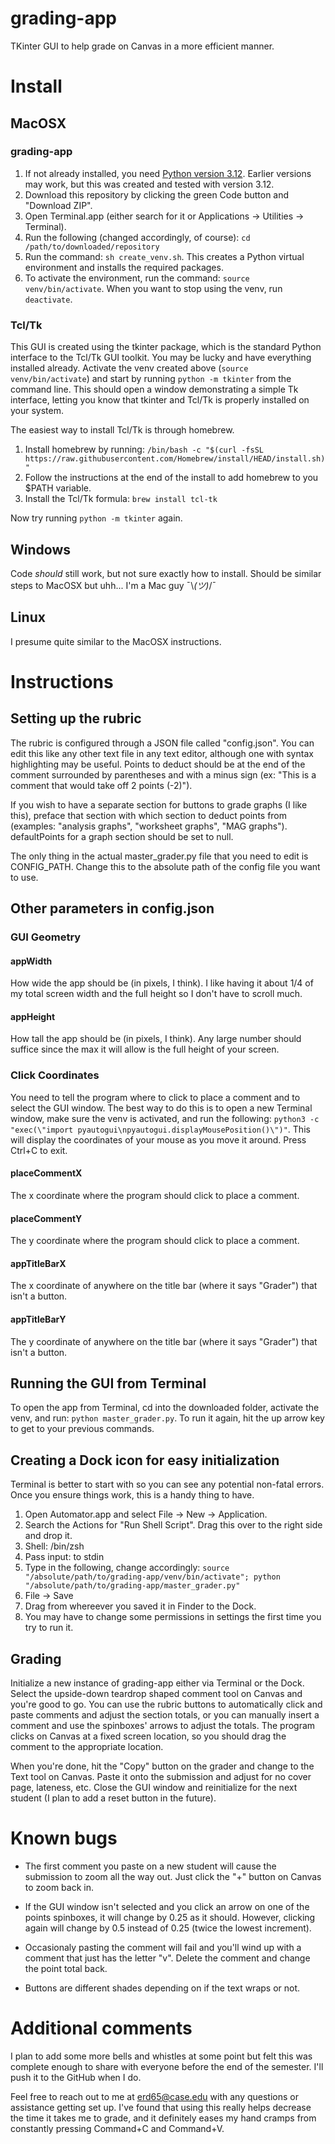 # grading-app
TKinter GUI to help grade on Canvas in a more efficient manner.

# Install
## MacOSX

### grading-app
1. If not already installed, you need [Python version 3.12](https://www.python.org/downloads/release/python-3120/). Earlier versions may work, but this was created and tested with version 3.12.
2. Download this repository by clicking the green Code button and "Download ZIP".
3. Open Terminal.app (either search for it or Applications -> Utilities -> Terminal).
4. Run the following (changed accordingly, of course): `cd /path/to/downloaded/repository`
5. Run the command: `sh create_venv.sh`. This creates a Python virtual environment and installs the required packages.
6. To activate the environment, run the command: `source venv/bin/activate`. When you want to stop using the venv, run `deactivate`.

### Tcl/Tk
This GUI is created using the tkinter package, which is the standard Python interface to the Tcl/Tk GUI toolkit. You may be lucky and have everything installed already. Activate the venv created above (`source venv/bin/activate`) and start by running `python -m tkinter` from the command line. This should open a window demonstrating a simple Tk interface, letting you know that tkinter and Tcl/Tk is properly installed on your system.

The easiest way to install Tcl/Tk is through homebrew.
1. Install homebrew by running: `/bin/bash -c "$(curl -fsSL https://raw.githubusercontent.com/Homebrew/install/HEAD/install.sh)"`
2. Follow the instructions at the end of the install to add homebrew to you $PATH variable. 
3. Install the Tcl/Tk formula: `brew install tcl-tk`

Now try running `python -m tkinter` again.


## Windows
Code *should* still work, but not sure exactly how to install. Should be similar steps to MacOSX but uhh... I'm a Mac guy ¯\\_(ツ)_/¯

## Linux
I presume quite similar to the MacOSX instructions.

# Instructions
## Setting up the rubric
The rubric is configured through a JSON file called "config.json". You can edit this like any other text file in any text editor, although one with syntax highlighting may be useful. Points to deduct should be at the end of the comment surrounded by parentheses and with a minus sign (ex: "This is a comment that would take off 2 points (-2)").

If you wish to have a separate section for buttons to grade graphs (I like this), preface that section with which section to deduct points from (examples: "analysis graphs", "worksheet graphs", "MAG graphs"). defaultPoints for a graph section should be set to null.

The only thing in the actual master_grader.py file that you need to edit is CONFIG_PATH. Change this to the absolute path of the config file you want to use.

## Other parameters in config.json
### GUI Geometry
#### appWidth
How wide the app should be (in pixels, I think). I like having it about 1/4 of my total screen width and the full height so I don't have to scroll much.
#### appHeight
How tall the app should be (in pixels, I think). Any large number should suffice since the max it will allow is the full height of your screen.

### Click Coordinates
You need to tell the program where to click to place a comment and to select the GUI window. The best way to do this is to open a new Terminal window, make sure the venv is activated, and run the following: `python3 -c "exec(\"import pyautogui\npyautogui.displayMousePosition()\")"`. This will display the coordinates of your mouse as you move it around. Press Ctrl+C to exit.

#### placeCommentX
The x coordinate where the program should click to place a comment.
#### placeCommentY
The y coordinate where the program should click to place a comment.

#### appTitleBarX
The x coordinate of anywhere on the title bar (where it says "Grader") that isn't a button.
#### appTitleBarY
The y coordinate of anywhere on the title bar (where it says "Grader") that isn't a button.


## Running the GUI from Terminal
To open the app from Terminal, cd into the downloaded folder, activate the venv, and run: `python master_grader.py`. To run it again, hit the up arrow key to get to your previous commands.

## Creating a Dock icon for easy initialization
Terminal is better to start with so you can see any potential non-fatal errors. Once you ensure things work, this is a handy thing to have.
1. Open Automator.app and select File -> New -> Application.
2. Search the Actions for "Run Shell Script". Drag this over to the right side and drop it.
3. Shell: /bin/zsh
4. Pass input: to stdin
5. Type in the following, change accordingly: `source "/absolute/path/to/grading-app/venv/bin/activate"; python "/absolute/path/to/grading-app/master_grader.py"`
6. File -> Save
7. Drag from whereever you saved it in Finder to the Dock.
8. You may have to change some permissions in settings the first time you try to run it.

## Grading
Initialize a new instance of grading-app either via Terminal or the Dock. Select the upside-down teardrop shaped comment tool on Canvas and you're good to go. You can use the rubric buttons to automatically click and paste comments and adjust the section totals, or you can manually insert a comment and use the spinboxes' arrows to adjust the totals. The program clicks on Canvas at a fixed screen location, so you should drag the comment to the appropriate location.

When you're done, hit the "Copy" button on the grader and change to the Text tool on Canvas. Paste it onto the submission and adjust for no cover page, lateness, etc. Close the GUI window and reinitialize for the next student (I plan to add a reset button in the future).

# Known bugs
- The first comment you paste on a new student will cause the submission to zoom all the way out. Just click the "+" button on Canvas to zoom back in.

- If the GUI window isn't selected and you click an arrow on one of the points spinboxes, it will change by 0.25 as it should. However, clicking again will change by 0.5 instead of 0.25 (twice the lowest increment).

- Occasionaly pasting the comment will fail and you'll wind up with a comment that just has the letter "v". Delete the comment and change the point total back.

- Buttons are different shades depending on if the text wraps or not. 


# Additional comments
I plan to add some more bells and whistles at some point but felt this was complete enough to share with everyone before the end of the semester. I'll push it to the GitHub when I do.

Feel free to reach out to me at erd65@case.edu with any questions or assistance getting set up. I've found that using this really helps decrease the time it takes me to grade, and it definitely eases my hand cramps from constantly pressing Command+C and Command+V.